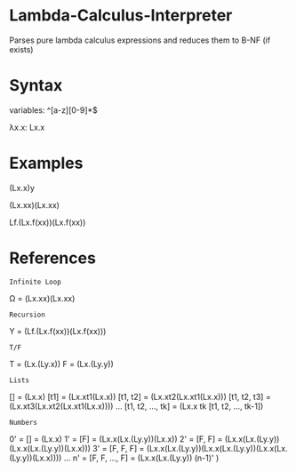 # Lambda-Calculus-Interpreter
Parses pure lambda calculus expressions and reduces them to B-NF (if exists)


# Syntax
  
  variables: ^[a-z][0-9]*$

  λx.x:   Lx.x

# Examples

  (Lx.x)y

  (Lx.xx)(Lx.xx)

  Lf.(Lx.f(xx))(Lx.f(xx))


# References
~~~~~~~~~~~~~~~~~~~~~~~~~~~~~
Infinite Loop
~~~~~~~~~~~~~~~~~~~~~~~~~~~~~
Ω = (Lx.xx)(Lx.xx)

~~~~~~~~~~~~~~~~~~~~~~~~~~~~~
Recursion
~~~~~~~~~~~~~~~~~~~~~~~~~~~~~
Y = (Lf.(Lx.f(xx))(Lx.f(xx)))

~~~~~~~~~~~~~~~~~~~~~~~~~~~~~
T/F
~~~~~~~~~~~~~~~~~~~~~~~~~~~~~
T = (Lx.(Ly.x))
F = (Lx.(Ly.y))

~~~~~~~~~~~~~~~~~~~~~~~~~~~~~
Lists
~~~~~~~~~~~~~~~~~~~~~~~~~~~~~
[]                = (Lx.x)
[t1]              = (Lx.xt1(Lx.x))
[t1, t2]          = (Lx.xt2(Lx.xt1(Lx.x)))
[t1, t2, t3]      = (Lx.xt3(Lx.xt2(Lx.xt1(Lx.x))))
...
[t1, t2, ..., tk] = (Lx.x tk [t1, t2, ..., tk-1])

~~~~~~~~~~~~~~~~~~~~~~~~~~~~~
Numbers
~~~~~~~~~~~~~~~~~~~~~~~~~~~~~
0' = []             = (Lx.x)
1' = [F]            = (Lx.x(Lx.(Ly.y))(Lx.x))
2' = [F, F]         = (Lx.x(Lx.(Ly.y))(Lx.x(Lx.(Ly.y))(Lx.x)))
3' = [F, F, F]      = (Lx.x(Lx.(Ly.y))(Lx.x(Lx.(Ly.y))(Lx.x(Lx.(Ly.y))(Lx.x))))
...
n' = [F, F, ..., F] = (Lx.x(Lx.(Ly.y)) (n-1)' )